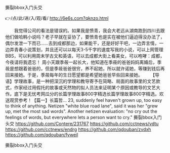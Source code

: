 
撕裂bbox入门头交




👉/点/此/进/入/观/看/ http://6e6s.com?qknzo.html




　　我觉得公司的看法是错误的。如果我是愤青，我会大老远从湖南跑到四川去跟他们做哈韩小说吗？老子早就在妥协了，要愤青也是实在被他们逼迫得没办法了，偶尔发泄一下而已……去到成都那边，如果能干，还是好好干吧，一边弄言情，一边弄青春小说策划，并且还可以以每天3-5千字的速度写我的小说，可以上网管理BBS，可以利用周末学古文和英语，可以去成都大街上看美女，可以咆哮：成都，今夜请将我遗忘！
周小天跟季莜一起长大，他知道在季莜的爸爸妈妈离婚后，季莜是想跟着爸爸的，但是季莜爸爸很穷，养不起她，所以就许诺她，等赚到钱后再回来接她。于是，季莜每年的生日愿望都是希望她爸爸早些回来接她。
　　【导语】学理故事，是一种把深沉的学理和教导寄予在简略、局面的故事里的文艺款式，作家经过用假托的故事或天然物的拟人员法来证明某个原因或教导的文艺大作。底下是无忧考网瓜分的长篇学理故事800字精选长篇学理故事800字精选。欢送观赏参考！【篇一】长篇哲...
23, suddenly feel haven't grown up, too easy to think of anything.
Netizen "white blue road lane", said it was her "grew up, met the most sad words".
Another netizen evaluation: "no cry out the feelings of words, but everywhere lets a person want to cry."
撕裂bbox入门头交 https://github.com/Contere/231767
https://github.com/cctnews/vdtu
https://github.com/cctnews/endrg
https://github.com/qdouban/zvdxh
https://github.com/qdouban/fyweil





撕裂bbox入门头交
